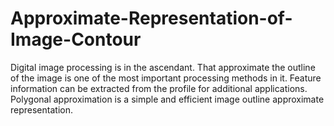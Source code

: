 # Approximate-Representation-of-Image-Contour
Digital image processing is in the ascendant. That approximate the outline of the image is one of the most important processing methods in it. Feature information can be extracted from the  profile for additional applications. Polygonal approximation is a simple and efficient image outline  approximate representation.
